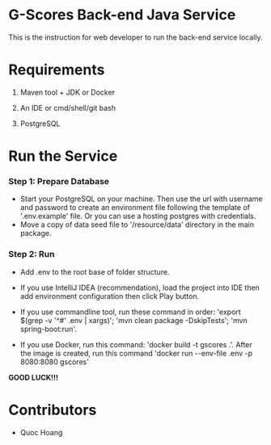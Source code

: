 # G-Scores Back-end Java Service

This is the instruction for web developer to run the back-end service locally.

# Requirements

1. Maven tool + JDK or Docker

2. An IDE or cmd/shell/git bash

3. PostgreSQL

# Run the Service

### Step 1: Prepare Database

- Start your PostgreSQL on your machine. Then use the url with username and password to create an environment file following the template of '.env.example' file. Or you can use a hosting postgres with credentials.
- Move a copy of data seed file to '/resource/data' directory in the main package.

### Step 2: Run

- Add .env to the root base of folder structure.
- If you use IntelliJ IDEA (recommendation), load the project into IDE then add environment configuration then click Play button.
- If you use commandline tool, run these command in order: 'export $(grep -v '^#' .env | xargs)'; 'mvn clean package -DskipTests'; 'mvn spring-boot:run'.

- If you use Docker, run this command: 'docker build -t gscores .'. After the image is created, run this command 'docker run --env-file .env -p 8080:8080 gscores'

**GOOD LUCK!!!**

# Contributors

- Quoc Hoang
